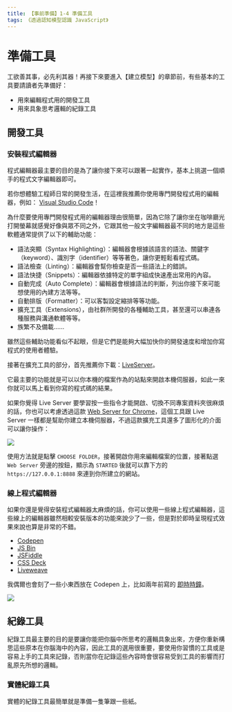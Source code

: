 ```yaml
---
title: 【事前準備】1-4 準備工具
tags: 《透過認知模型認識 JavaScript》
---
```


# 準備工具

工欲善其事，必先利其器！再接下來要進入【建立模型】的章節前，有些基本的工具要請讀者先準備好：

- 用來編輯程式用的開發工具
- 用來具象思考邏輯的紀錄工具

## 開發工具

### 安裝程式編輯器
程式編輯器最主要的目的是為了讓你接下來可以跟著一起實作，基本上挑選一個順手的程式文字編輯器即可。

若你想體驗工程師日常的開發生活，在這裡我推薦你使用專門開發程式用的編輯器，例如： [Visual Studio Code](https://code.visualstudio.com/)！

為什麼要使用專門開發程式用的編輯器理由很簡單，因為它除了讓你坐在咖啡廳光打開螢幕就感覺好像與眾不同之外，它跟其他一般文字編輯器最不同的地方是這些軟體通常提供了以下的輔助功能：

- 語法突顯（Syntax Highlighting）：編輯器會根據該語言的語法、關鍵字（keyword）、識別字（identifier）等等著色，讓你更輕鬆看程式碼。
- 語法檢查（Linting）：編輯器會幫你檢查是否一些語法上的錯誤。
- 語法快捷（Snippets）：編輯器依據特定的單字組成快速產出常用的內容。
- 自動完成（Auto Complete）：編輯器會根據語法的判斷，列出你接下來可能想使用的內建方法等等。
- 自動排版（Formatter）：可以客製設定縮排等等功能。
- 擴充工具（Extensions），由社群所開發的各種輔助工具，甚至還可以串連各種服務與溝通軟體等等。
- 族繁不及備載……

雖然這些輔助功能看似不起眼，但是它們是能夠大幅加快你的開發速度和增加你寫程式的使用者體驗。

接著在擴充工具的部分，首先推薦你下載：[LiveServer](https://marketplace.visualstudio.com/items?itemName=ritwickdey.LiveServer)。

它最主要的功能就是可以以你本機的檔案作為的站點來開啟本機伺服器，如此一來你就可以馬上看到你寫的程式碼的結果。

如果你覺得 Live Server 要學習按一些指令才能開啟、切換不同專案資料夾很麻煩的話，你也可以考慮透過這款 [Web Server for Chrome](https://chrome.google.com/webstore/detail/web-server-for-chrome/ofhbbkphhbklhfoeikjpcbhemlocgigb)，這個工具跟 Live Server 一樣都是幫助你建立本機伺服器，不過這款擴充工具還多了圖形化的介面可以讓你操作：

![](https://i.imgur.com/gYkUQLc.png)

使用方法就是點擊 `CHOOSE FOLDER`，接著開啟你用來編輯檔案的位置，接著點選 `Web Server` 旁邊的按鈕，顯示為 `STARTED` 後就可以靠下方的 `https://127.0.0.1:8888` 來連到你所建立的網站。

### 線上程式編輯器

如果你還是覺得安裝程式編輯器太麻煩的話，你可以使用一些線上程式編輯器，這些線上的編輯器雖然相較安裝版本的功能來說少了一些，但是對於即時呈現程式效果來說也算是非常的不錯。

- [Codepen](https://codepen.io/)
- [JS Bin](https://jsbin.com/?html,css,js,console,output)
- [JSFiddle](https://jsfiddle.net/)
- [CSS Deck](https://cssdeck.com/)
- [Liveweave](https://liveweave.com/)


我偶爾也會刻了一些小東西放在 Codepen 上，比如兩年前寫的 [即時時鐘](https://codepen.io/ShawnLin0201/pen/gqJarj)。

![](https://i.imgur.com/yK1Me7X.gif)

## 紀錄工具

紀錄工具最主要的目的是要讓你能把你腦中所思考的邏輯具象出來，方便你重新構思這些原本在你腦海中的內容，因此工具的選用很重要，要使用你習慣的工具或是容易上手的工具來記錄，否則當你在記錄這些內容時會很容易受到工具的影響而打亂原先所想的邏輯。

### 實體紀錄工具

實體的紀錄工具最簡單就是準備一隻筆跟一些紙。






